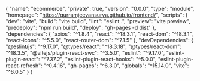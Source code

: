{
  "name": "ecommerce",
  "private": true,
  "version": "0.0.0",
  "type": "module",
  "homepage": "https://gurramjeevansurya.github.io/frontend/",
  "scripts": {
    "dev": "vite",
    "build": "vite build",
    "lint": "eslint .",
    "preview": "vite preview",
    "predeploy": "npm run build",
  "deploy": "gh-pages -d dist"
  },
  "dependencies": {
    "axios": "^1.8.4",
    "react": "^18.3.1",
    "react-dom": "^18.3.1",
    "react-icons": "^5.5.0",
    "react-router-dom": "^7.1.5"
  },
  "devDependencies": {
    "@eslint/js": "^9.17.0",
    "@types/react": "^18.3.18",
    "@types/react-dom": "^18.3.5",
    "@vitejs/plugin-react-swc": "^3.5.0",
    "eslint": "^9.17.0",
    "eslint-plugin-react": "^7.37.2",
    "eslint-plugin-react-hooks": "^5.0.0",
    "eslint-plugin-react-refresh": "^0.4.16",
    "gh-pages": "^6.3.0",
    "globals": "^15.14.0",
    "vite": "^6.0.5"
  }
}